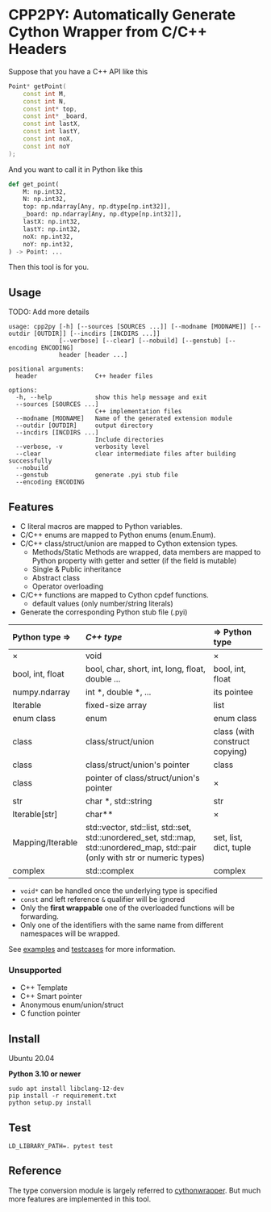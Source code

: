 # CPP2PY: Automatically Generate Cython Wrapper from C/C++ Headers 

Suppose that you have a C++ API like this 

```c++
Point* getPoint(
    const int M, 
    const int N, 
    const int* top, 
    const int* _board, 
    const int lastX, 
    const int lastY, 
    const int noX, 
    const int noY
);
```

And you want to call it in Python like this

```python
def get_point(
    M: np.int32,
    N: np.int32,
    top: np.ndarray[Any, np.dtype[np.int32]],
    _board: np.ndarray[Any, np.dtype[np.int32]],
    lastX: np.int32,
    lastY: np.int32,
    noX: np.int32,
    noY: np.int32,
) -> Point: ...
```

Then this tool is for you.

## Usage

TODO: Add more details

```
usage: cpp2py [-h] [--sources [SOURCES ...]] [--modname [MODNAME]] [--outdir [OUTDIR]] [--incdirs [INCDIRS ...]]
              [--verbose] [--clear] [--nobuild] [--genstub] [--encoding ENCODING]
              header [header ...]

positional arguments:
  header                C++ header files

options:
  -h, --help            show this help message and exit
  --sources [SOURCES ...]
                        C++ implementation files
  --modname [MODNAME]   Name of the generated extension module
  --outdir [OUTDIR]     output directory
  --incdirs [INCDIRS ...]
                        Include directories
  --verbose, -v         verbosity level
  --clear               clear intermediate files after building successfully
  --nobuild
  --genstub             generate .pyi stub file
  --encoding ENCODING
```

## Features

- C literal macros are mapped to Python variables.
- C/C++ enums are mapped to Python enums (enum.Enum).
- C/C++ class/struct/union are mapped to Cython extension types.
  - Methods/Static Methods are wrapped, data members are mapped to Python property with getter and setter (if the field is mutable) 
  - Single & Public inheritance
  - Abstract class
  - Operator overloading
- C/C++ functions are mapped to Cython cpdef functions.
  - default values (only number/string literals)
- Generate the corresponding Python stub file (.pyi)

| Python type =>   | *C++ type*                                                   | => Python type                 |
| :--------------- | :----------------------------------------------------------- | :----------------------------- |
| ×                | void                                                         | ×                              |
| bool, int, float | bool, char, short, int, long, float, double ...              | bool, int, float               |
| numpy.ndarray    | int *, double *, ...                                         | its pointee                    |
| Iterable         | fixed-size array                                             | list                           |
| enum class       | enum                                                         | enum class                     |
| class            | class/struct/union                                           | class (with construct copying) |
| class            | class/struct/union's pointer                                 | class                          |
| class            | pointer of class/struct/union's pointer                      | ×                              |
| str              | char *, std::string                                          | str                            |
| Iterable[str]    | char**                                                       | ×                              |
| Mapping/Iterable | std::vector, std::list, std::set, std::unordered_set, std::map, std::unordered_map, std::pair (only with str or numeric types) | set, list, dict, tuple         |
| complex          | std::complex                                                 | complex                        |

- `void*` can be handled once the underlying type is specified
- `const` and left reference `&` qualifier will be ignored
- Only the **first wrappable** one of the overloaded functions will be forwarding.
- Only one of the identifiers with the same name from different namespaces will be wrapped.

See [examples](./examples) and [testcases](./test/testcases) for more information.

### Unsupported

- C++ Template
- C++ Smart pointer
- Anonymous enum/union/struct
- C function pointer

## Install
Ubuntu 20.04

**Python 3.10 or newer**

```shell
sudo apt install libclang-12-dev
pip install -r requirement.txt
python setup.py install
```

## Test
```shell
LD_LIBRARY_PATH=. pytest test
```

## Reference

The type conversion module is largely referred to [cythonwrapper](https://github.com/AlexanderFabisch/cythonwrapper). But much more features are implemented in this tool.

